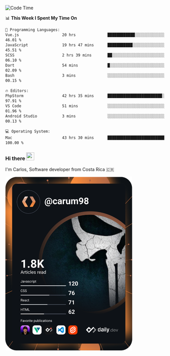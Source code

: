 
<!--START_SECTION:waka-->
![Code Time](http://img.shields.io/badge/Code%20Time-10%2C340%20hrs%208%20mins-blue)

📊 **This Week I Spent My Time On** 

```text
💬 Programming Languages: 
Vue.js                   20 hrs              ████████████░░░░░░░░░░░░░   46.01 % 
JavaScript               19 hrs 47 mins      ███████████░░░░░░░░░░░░░░   45.51 % 
SCSS                     2 hrs 39 mins       ██░░░░░░░░░░░░░░░░░░░░░░░   06.10 % 
Dart                     54 mins             █░░░░░░░░░░░░░░░░░░░░░░░░   02.09 % 
Bash                     3 mins              ░░░░░░░░░░░░░░░░░░░░░░░░░   00.15 % 

🔥 Editors: 
PhpStorm                 42 hrs 35 mins      ████████████████████████░   97.91 % 
VS Code                  51 mins             ░░░░░░░░░░░░░░░░░░░░░░░░░   01.96 % 
Android Studio           3 mins              ░░░░░░░░░░░░░░░░░░░░░░░░░   00.13 % 

💻 Operating System: 
Mac                      43 hrs 30 mins      █████████████████████████   100.00 % 
```


<!--END_SECTION:waka-->

### Hi there <img src="https://media.giphy.com/media/hvRJCLFzcasrR4ia7z/giphy.gif" width="25px" height="25px">

I'm Carlos, Software developer from Costa Rica 🇨🇷

<a href="https://app.daily.dev/carum98"><img src="https://github.com/carum98/carum98/blob/main/devcard.svg" width="400" alt="Carlos Umaña Acevedo's Dev Card"/></a>
